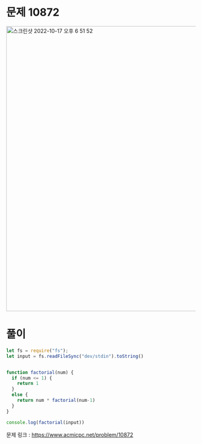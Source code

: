# 문제 10872

<img width="758" alt="스크린샷 2022-10-17 오후 6 51 52" src="https://user-images.githubusercontent.com/103481518/196147735-9d89d680-ee80-40c8-b5af-30f7bfaa4c72.png">



# 풀이
```javascript
let fs = require("fs");
let input = fs.readFileSync("dev/stdin").toString()


function factorial(num) {
  if (num <= 1) {
    return 1
  }
  else {
    return num * factorial(num-1)
  }
}

console.log(factorial(input))
```

문제 링크 : https://www.acmicpc.net/problem/10872

